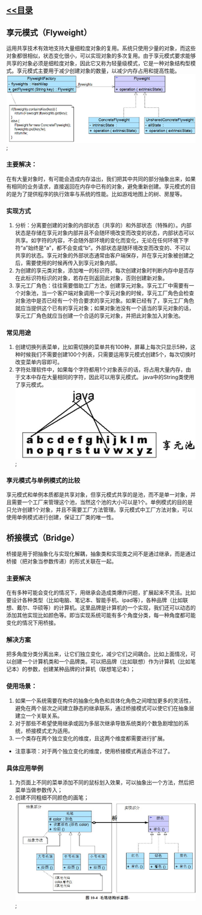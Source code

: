 ## [<<目录](https://github.com/snsart/blog/blob/master/README.md)

## 享元模式（Flyweight）
运用共享技术有效地支持大量细粒度对象的复用。系统只使用少量的对象，而这些对象都很相似，状态变化很小，可以实现对象的多次复用。由于享元模式要求能够共享的对象必须是细粒度对象，因此它又称为轻量级模式，它是一种对象结构型模式。享元模式主要用于减少创建对象的数量，以减少内存占用和提高性能。<br>
![享元模式](https://github.com/snsart/blog/blob/master/diary/images/2018122402.jpg);

### 主要解决：
在有大量对象时，有可能会造成内存溢出，我们把其中共同的部分抽象出来，如果有相同的业务请求，直接返回在内存中已有的对象，避免重新创建。享元模式的目的是为了提供程序的执行效率与系统的性能。比如游戏地图上的树、房屋等。

### 实现方式
1. 分析：分离要创建的对象的内部状态（共享的）和外部状态（特殊的）。内部状态是存储在享元对象内部并且不会随环境改变而改变的状态，内部状态可以共享。如字符的内容，不会随外部环境的变化而变化，无论在任何环境下字符“a”始终是“a”，都不会变成“b”。外部状态是随环境改变而改变的、不可以共享的状态。享元对象的外部状态通常由客户端保存，并在享元对象被创建之后，需要使用的时候再传入到享元对象内部。
2. 为创建的享元类对象，添加唯一的标识符，每次创建对象时判断内存中是否存在此标识符标识的对象，若存在则返回此对象，否则创建新对象。
3. 享元工厂角色：往往需要借助工厂方法，创建享元对象。享元工厂中需要有一个对象池，当一个客户端对象调用一个享元对象的时候，享元工厂角色会检查对象池中是否已经有一个符合要求的享元对象。如果已经有了，享元工厂角色就应当提供这个已有的享元对象；如果对象池没有一个适当的享元对象的话，享元工厂角色就应当创建一个合适的享元对象，并把此对象加入对象池。

### 常见用途
1. 创建切换列表菜单，比如需切换的菜单共有100种，屏幕上每次只显示5种，这种时候我们不需要创建100个列表，只需要运用享元模式创建5个，每次切换时改变菜单内容即可。
2. 字符处理软件中，如果每个字符都用1个对象表示的话，将占用大量内存，由于文本中存在大量相同的字符，因此可以用享元模式。  java中的String类使用了享元模式。<br>
![享元字符](https://github.com/snsart/blog/blob/master/diary/images/2018122401.jpg);

### 享元模式与单例模式的比较
享元模式和单例本质都是共享对象，但享元模式共享的是池，而不是单一对象，并且需要一个工厂来管理这个池，当然这个池的大小可以是1个。单例模式的目的是只允许创建1个对象，并且不需要工厂方法管理。享元模式中工厂方法对象，可以使用单例模式进行创建，保证工厂类的唯一性。

## 桥接模式（Bridge）
桥接是用于把抽象化与实现化解耦，抽象类和实现类之间不是通过继承，而是通过桥接（把对象当参数传递）的形式关联在一起。

### 主要解决
在有多种可能会变化的情况下，用继承会造成类爆炸问题，扩展起来不灵活。比如要设计各种类型（比如电脑、笔记本、智能手机、ipad等），各种品牌（比如联想、戴尔、华硕等）的计算机。这里品牌是计算机的一个实现，我们还可以动态的添加其他实现比如颜色等。即当实现系统可能有多个角度分类，每一种角度都可能变化的情况下用桥接。

### 解决方案
把多角度分类分离出来，让它们独立变化，减少它们之间耦合。比如上面情况，可以创建一个计算机类和一个品牌类。可以把品牌（比如联想）作为计算机（比如笔记本）的参数，创建某种品牌的计算机（联想笔记本）；

### 使用场景： 
1. 如果一个系统需要在构件的抽象化角色和具体化角色之间增加更多的灵活性，避免在两个层次之间建立静态的继承联系，通过桥接模式可以使它们在抽象层建立一个关联关系。 
2. 对于那些不希望使用继承或因为多层次继承导致系统类的个数急剧增加的系统，桥接模式尤为适用。
3. 一个类存在两个独立变化的维度，且这两个维度都需要进行扩展。

* 注意事项：对于两个独立变化的维度，使用桥接模式再适合不过了。

### 具体应用举例
1. 为页面上不同的菜单添加不同的鼠标划入效果，可以抽象出一个方法，然后把菜单当做参数传入；
2. 创建不同粗细不同颜色的画笔；
![桥接举例：画笔](https://github.com/snsart/blog/blob/master/diary/images/2018122403.jpg);

